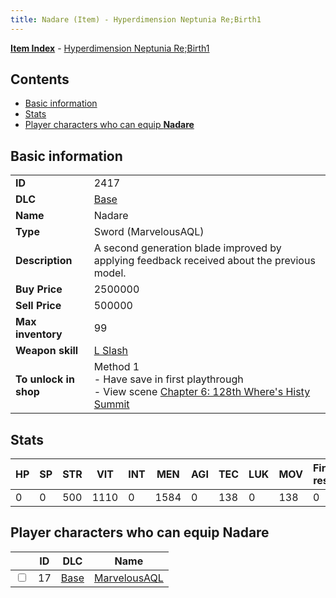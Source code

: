 ```yaml
---
title: Nadare (Item) - Hyperdimension Neptunia Re;Birth1
---
```


[**Item Index**](/neptunia/rb1/item/index.html) - [Hyperdimension Neptunia Re;Birth1](/neptunia/rb1)

## Contents

- [Basic information](#basic-information)
- [Stats](#stats)
- [Player characters who can equip **Nadare**](#player-characters-who-can-equip-nadare)
## Basic information

|   |   |
| -- | -- |
| **ID** | 2417 |
| **DLC** | [Base](/neptunia/rb1/dlc/1-base.html) |
| **Name** | Nadare |
| **Type** | Sword (MarvelousAQL) |
| **Description** | A second generation blade improved by applying feedback received about the previous model. |
| **Buy Price** | 2500000 |
| **Sell Price** | 500000 |
| **Max inventory** | 99 |
| **Weapon skill** | [L Slash](/neptunia/rb1/skill/1-2603-l-slash.html) |
| **To unlock in shop** | Method 1<br />- Have save in first playthrough<br />- View scene [Chapter 6: 128th Where's Histy Summit](/neptunia/rb1/scene/1-601-chapter-6-128th-wheres-histy-summit.html) |


## Stats

| HP | SP | STR | VIT | INT | MEN | AGI | TEC | LUK | MOV | Fire res. | Ice res. | Wind res. | Lightning res. |
| -- | -- | --- | --- | --- | --- | --- | --- | --- | --- | --------- | -------- | --------- | -------------- |
| 0 | 0 | 500 | 1110 | 0 | 1584 | 0 | 138 | 0 | 138 | 0 | 0 | 0 | 0 |


## Player characters who can equip **Nadare**

|    | ID | DLC | Name |
| -- | -- | --- | ---- |
| <input type="checkbox" id="rb1-player-1-17" class="trackbox" /> | 17 | [Base](/neptunia/rb1/dlc/1-base.html) | [MarvelousAQL](/neptunia/rb1/player/1-17-marvelousaql.html) |
